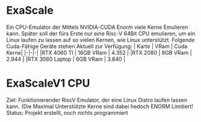 # ExaScale
Ein CPU-Emulator der Mittels NVIDIA-CUDA Enorm viele Kerne Emulieren kann. 
Später soll der fürs Erste nur eine Risc-V 64Bit CPU emulieren, um ein Linux laufen zu lassen auf so vielen Kernen, wie Linux unterstützt. 
Folgende Cuda-Fähige Geräte stehen Aktuell zur Verfügung:
 | Karte | VRam | Cuda Kerne|
 |-|-|-|
 |RTX 4060 TI | 16GB VRam | 4.352 |
 |RTX 2080 | 8GB VRam | 2.944 |
 |RTX 3060 Laptop | 6GB VRam | 3.840 |


 
# ExaScaleV1 CPU
Ziel: Funktionierender RiscV Emulator, der eine Linux Distro laufen lassen kann. (Die Maximal Unterstützte Kerne sind dabei hedoch ENORM Limitiert!
Status: Projekt erstellt, noch nichts programmiert
